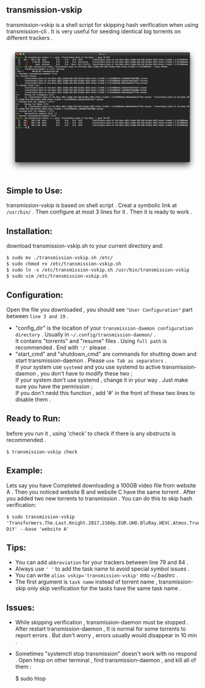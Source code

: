 ## transmission-vskip
transmission-vskip is a shell script for skipping hash verification when using transmission-cli . It is very useful for seeding identical big torrents on different trackers .

<img src="https://github.com/1ndeed/transmission-vskip/blob/master/Demontration.png"><br/>

## Simple to Use:
transmission-vskip is based on shell script . Creat a symbolic link at `/usr/bin/` . Then configure at most 3 lines for it . Then it is ready to work .

## Installation:
download transmission-vskip.sh to your current directory and:

    $ sudo mv ./transmission-vskip.sh /etc/  
    $ sudo chmod +x /etc/transmission-vskip.sh  
    $ sudo ln -s /etc/transmission-vskip.sh /usr/bin/transmission-vskip  
    $ sudo vim /etc/transmission-vskip.sh  

## Configuration:
Open the file you downloaded , you should see `"User Configuration"` part between `line 3 and 19` .  
* "config_dir" is the location of your `transmission-daemon configuration directory` . Usually in `~/.config/transmission-daemon/` .  
It contains "torrents" and "resume" files . Using `full path` is recommended . End with `'/'` please .  
* "start_cmd" and "shutdown_cmd" are commands for shutting down and start transmission-daemon . Please `use Tab as separators` .  
If your system use `systemd` and you use systemd to active transmission-daemon , you don't have to modify these two ;  
If your system don't use systemd , change it in your way . Just make sure you have the permission ;  
If you don't nedd this function , add '#' in the front of these two lines to disable them .  


## Ready to Run:
before you run it , using 'check' to check if there is any obstructs is recommended .  

    $ transmission-vskip check  

## Example:
Lets say you have Completed downloading a 100GB video file from website A . Then you noticed website B and website C have the same torrent . After you added two new torrents to transmission . You can do this to skip hash verification:  

    $ sudo transmission-vskip 'Transformers.The.Last.Knight.2017.2160p.EUR.UHD.BluRay.HEVC.Atmos.TrueHD.7.1-DiY' --base 'website A'  

## Tips:
* You can add `abbreviation` for your trackers between line 79 and 84 .  
* Always use `' '` to add the task name to avoid special symbol issues .  
* You can write `alias vskip='transmission-vskip'` into ~/.bashrc .  
* The first argument is `task name` instead of torrent name , transmission-skip only skip verification for the tasks have the same task name .  

## Issues:
* While skipping verification , transmission-daemon must be stopped . After restart transmission-daemon , It is normal for some torrents to report errors . But don't worry , errors usually would disappear in 10 min .  
* Sometimes "systemctl stop transmission" doesn't work with no respond . Open htop on other terminal , find transmission-daemon , and kill all of them :  

    $ sudo htop  
